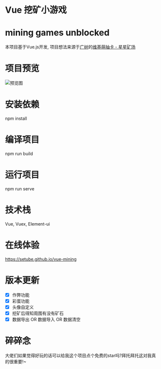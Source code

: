 # Vue 挖矿小游戏
# mining games unblocked

本项目基于Vue.js开发, 项目想法来源于[广树](https://github.com/eeg1412)的[维基萌抽卡 - 星星矿场](https://github.com/eeg1412/wikimoeCardByNodeJS)

# 项目预览
![预览图](https://i0.hdslb.com/bfs/article/61f32d3ccfe903473e7527cefafb8b938941412.png@1e_1c.webp)

# 安装依赖
npm install 

# 编译项目
npm run build

# 运行项目
npm run serve

# 技术栈
Vue, Vuex, Element-ui

# 在线体验
https://setube.github.io/vue-mining

# 版本更新
- [x] 作弊功能
- [x] 彩蛋功能
- [x] 头像自定义
- [x] 挖矿后得知周围有没有矿石
- [x] 数据导出 OR 数据导入 OR 数据清空

# 碎碎念
大佬们如果觉得好玩的话可以给我这个项目点个免费的star吗?拜托拜托这对我真的很重要!~
